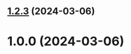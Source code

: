 ## [1.2.3](https://github.com/eksinushko/git-extended/compare/1.0.0...1.2.3) (2024-03-06)



# 1.0.0 (2024-03-06)



